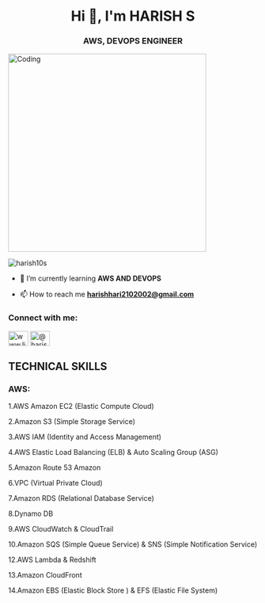 <h1 align="center">Hi 👋, I'm HARISH S</h1>
<h3 align="center">AWS, DEVOPS ENGINEER</h3>
	<img align="center" alt="Coding" width="400" src="https://cdn.dribbble.com/users/1162077/screenshots/3848914/programmer.gif">
<p align="left"> <img src="https://komarev.com/ghpvc/?username=harish10s&label=Profile%20views&color=0e75b6&style=flat" alt="harish10s" /> </p>

- 🌱 I’m currently learning **AWS AND DEVOPS**

- 📫 How to reach me **harishhari2102002@gmail.com**

<h3 align="left">Connect with me:</h3>
<p align="left">
<a href="https://linkedin.com/in/www.linkedin.com/in/ harish-suresh-b91455240" target="blank"><img align="center" src="https://raw.githubusercontent.com/rahuldkjain/github-profile-readme-generator/master/src/images/icons/Social/linked-in-alt.svg" alt="www.linkedin.com/in/ harish-suresh-b91455240" height="30" width="40" /></a>
<a href="https://www.hackerrank.com/@harishhari210201" target="blank"><img align="center" src="https://raw.githubusercontent.com/rahuldkjain/github-profile-readme-generator/master/src/images/icons/Social/hackerrank.svg" alt="@harishhari210201" height="30" width="40" /></a>
</p>
<h2 align="left">TECHNICAL SKILLS</h2>
<h3 align="left">AWS:</h3>
<P>1.AWS Amazon EC2 (Elastic Compute Cloud)</P>
<P>2.Amazon S3 (Simple Storage Service)</P>
<P>3.AWS IAM (Identity and Access Management)</P>
<P>4.AWS Elastic Load Balancing (ELB) & Auto Scaling Group (ASG)</P>
<P>5.Amazon Route 53 Amazon</P>
<P>6.VPC (Virtual Private Cloud)</P>
<P>7.Amazon RDS (Relational Database Service)</P>
<P>8.Dynamo DB</P>
<P>9.AWS CloudWatch & CloudTrail</P>
<P>10.Amazon SQS (Simple Queue Service) & SNS (Simple Notification Service)</P>
<P>12.AWS Lambda & Redshift</P>
<P>13.Amazon CloudFront</P>
<P>14.Amazon EBS (Elastic Block Store ) & EFS (Elastic File System)</P>

